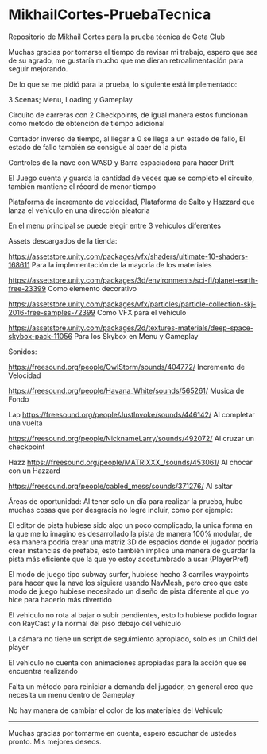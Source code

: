 # MikhailCortes-PruebaTecnica
Repositorio de Mikhail Cortes para la prueba técnica de Geta Club


Muchas gracias por tomarse el tiempo de revisar mi trabajo, espero que sea de su agrado, me gustaría mucho que me dieran retroalimentación para seguir mejorando.

De lo que se me pidió para la prueba, lo siguiente está implementado:

3 Scenas; Menu, Loading y Gameplay

Circuito de carreras con 2 Checkpoints, de igual manera estos funcionan como método de obtención de tiempo adicional

Contador inverso de tiempo, al llegar a 0 se llega a un estado de fallo, El estado de fallo también se consigue al caer de la pista

Controles de la nave con WASD y Barra espaciadora para hacer Drift

El Juego cuenta y guarda la cantidad de veces que se completo el circuito, también mantiene el récord de menor tiempo

Plataforma de incremento de velocidad, Plataforma de Salto y Hazzard que lanza el vehículo en una dirección aleatoria

En el menu principal se puede elegir entre 3 vehículos diferentes


Assets descargados de la tienda:

https://assetstore.unity.com/packages/vfx/shaders/ultimate-10-shaders-168611
Para la implementación de la mayoría de los materiales

https://assetstore.unity.com/packages/3d/environments/sci-fi/planet-earth-free-23399
Como elemento decorativo

https://assetstore.unity.com/packages/vfx/particles/particle-collection-skj-2016-free-samples-72399
Como VFX para el vehículo

https://assetstore.unity.com/packages/2d/textures-materials/deep-space-skybox-pack-11056
Para los Skybox en Menu y Gameplay


Sonidos:

https://freesound.org/people/OwlStorm/sounds/404772/
Incremento de Velocidad

https://freesound.org/people/Havana_White/sounds/565261/
Musica de Fondo

Lap https://freesound.org/people/JustInvoke/sounds/446142/
Al completar una vuelta

https://freesound.org/people/NicknameLarry/sounds/492072/
Al cruzar un checkpoint

Hazz https://freesound.org/people/MATRIXXX_/sounds/453061/
Al chocar con un Hazzard

https://freesound.org/people/cabled_mess/sounds/371276/
Al saltar


Áreas de oportunidad:
Al tener solo un día para realizar la prueba, hubo muchas cosas que por desgracia no logre incluir, como por ejemplo:

El editor de pista hubiese sido algo un poco complicado, la unica forma en la que me lo imagino es desarrollado la pista de manera 100% modular, de esa manera podría crear una matriz 3D de espacios donde el jugador podría crear instancias de prefabs, esto también implica una manera de guardar la pista más eficiente que la que yo estoy acostumbrado a usar (PlayerPref)

El modo de juego tipo subway surfer, hubiese hecho 3 carriles waypoints para hacer que la nave los siguiera usando NavMesh, pero creo que este modo de juego hubiese necesitado un diseño de pista diferente al que yo hice para hacerlo más divertido

El vehiculo no rota al bajar o subir pendientes, esto lo hubiese podido lograr con RayCast y la normal del piso debajo del vehículo

La cámara no tiene un script de seguimiento apropiado, solo es un Child del player

El vehiculo no cuenta con animaciones apropiadas para la acción que se encuentra realizando

Falta un método para reiniciar a demanda del jugador, en general creo que necesita un menu dentro de Gameplay

No hay manera de cambiar el color de los materiales del Vehiculo

----------------------------------------------------------------

Muchas gracias por tomarme en cuenta, espero escuchar de ustedes pronto. Mis mejores deseos.

